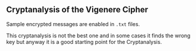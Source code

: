 ## Cryptanalysis of the Vigenere Cipher

Sample encrypted messages are enabled in `.txt` files.

This cryptanalysis is not the best one and in some cases it finds the wrong key but anyway it is a good starting point for the Cryptanalysis.